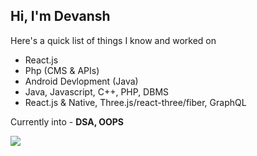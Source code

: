 ## Hi, I'm Devansh

Here's a quick list of things I know and worked on
- React.js
- Php (CMS & APIs)
- Android Devlopment (Java)
- Java, Javascript, C++, PHP, DBMS
- React.js & Native, Three.js/react-three/fiber, GraphQL

Currently into - **DSA, OOPS**

<img src="https://github-readme-stats.vercel.app/api?username=raghav-wd&bg_color=a5d6a7&title_color=ffffff&hide_title=true" />
